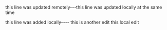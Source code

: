 
this line was updated remotely---this line was updated locally at the same time

this line was added locally----
this is another edit
this local edit

